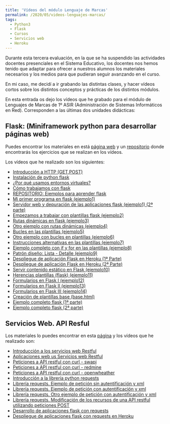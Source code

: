 ```yaml
---
title: 'Vídeos del módulo Lenguaje de Marcas'
permalink: /2020/05/videos-lenguajes-marcas/
tags:
  - Python3
  - Flask
  - Cursos
  - Servicios web
  - Heroku
---
```


Durante esta tercera evaluación, en la que se ha suspendido las actividades docentes presenciales en el Sistema Educativo, los docentes nos hemos tenido que adaptar para ofrecer a nuestros alumnos los materiales necesarios y los medios para que pudieran seguir avanzando en el curso.

En mi caso, me decidí a ir grabando las distintas clases, y hacer vídeos cortos sobre los distintos conceptos y prácticas de los distintos módulos.

En esta entrada os dejo los vídeos que he grabado para el módulo de Lenguajes de Marcas de 1º ASIR (Administración de Sistemas Informáticos en Red). Corresponden a las últimas dos unidades didácticas:

## Flask: (Miniframework python para desarrollar páginas web) 

Puedes encontrar los materiales en está [página web](https://fp.josedomingo.org/lmgs/u08/) y un [repositorio](https://github.com/josedom24/ejemplos_flask) donde encontrarás los ejercicios que se realizan en los vídeos.

Los vídeos que he realizado son los siguientes:

* [Introducción a HTTP (GET,POST)](https://www.youtube.com/watch?v=G8if3rk7L-I)
* [Instalación de python flask](https://www.youtube.com/watch?v=dk2AhFsZk_o)
* [¿Por qué usamos entornos virtuales?](https://www.youtube.com/watch?v=4dlqBy58S64)
* [Cómo trabajamos con flask](https://www.youtube.com/watch?v=GLWFh_j7RRA)
* [REPOSITORIO: Ejemplos para aprender flask](https://github.com/josedom24/ejemplos_flask)
* [Mi primer programa en flask (ejemplo1)](https://www.youtube.com/watch?v=JrUOobwaxsw)
* [Servidor web y depuración de las aplicaciones flask (ejemplo1) (2ª parte)](https://www.youtube.com/watch?v=8pJAgwvcKbI)
* [Empezamos a trabajar con plantillas flask (ejemplo2)](https://www.youtube.com/watch?v=L6re-DJMPUI)
* [Rutas dinámicas en flask (ejemplo3)](https://www.youtube.com/watch?v=gXkAtLphwLs)
* [Otro ejemplo con rutas dinámicas (ejemplo4) ](https://www.youtube.com/watch?v=0hV1rXQo7oo)
* [Bucles en las plantillas (ejemplo5)](https://www.youtube.com/watch?v=BHugAp2P4oQ)
* [Otro ejemplo con bucles en plantillas (ejemplo6)](https://www.youtube.com/watch?v=ZaNjrsZ8AGc)
* [Instrucciones alternativas en las plantillas (ejemplo7)](https://www.youtube.com/watch?v=x8r6XwfPC14)
* [Ejemplo completo con if y for en las plantillas (ejemplo8)](https://www.youtube.com/watch?v=_bs1h4X3b_o)
* [Patrón diseño: Lista - Detalle (ejemplo9)](https://www.youtube.com/watch?v=rq4IRzfxP4U)
* [Despliegue de aplicación Flask en Heroku (1ª Parte)](https://www.youtube.com/watch?v=tbUPNcqZbPk)
* [Despliegue de aplicación Flask en Heroku (2ª Parte)](https://www.youtube.com/watch?v=zt9qRZ47Fao)
* [Servir contenido estático en Flask (ejemplo10)](https://www.youtube.com/watch?v=qYbUjEbq7Vw)
* [Herencias plantillas (flask) (ejemplo11)](https://www.youtube.com/watch?v=ro0ipYMhQqQ)
* [Formularios en Flask I (ejemplo12)](https://www.youtube.com/watch?v=78kw8L9tuYo)
* [Formularios en Flask II (ejemplo13)](https://www.youtube.com/watch?v=0zZAIye_u7o)
* [Formularios en Flask III (ejemplo14)](https://www.youtube.com/watch?v=TcuaRAg_hJc)
* [Creación de plantillas base (base.html)](https://www.youtube.com/watch?v=mqQm8bqcqI8)
* [Ejemplo completo flask (1ª parte)](https://www.youtube.com/watch?v=uAMVtWiGcJ4)
* [Ejemplo completo flask (2ª parte) ](https://www.youtube.com/watch?v=4aJa3GoV6G4)

## Servicios Web. API Resful

Los materiales lo puedes encontrar en esta [página](https://fp.josedomingo.org/lmgs/u09/) y los vídeos que he realizado son:

* [Introducción a los servicios web Restful](https://www.youtube.com/watch?v=CFN6TWAB-Is)
* [Aplicaciones web us Servicios web Restful](https://www.youtube.com/watch?v=E6fIJrU2apw)
* [Peticiones a API restful con curl - swapi](https://www.youtube.com/watch?v=1ioMPFucfRw)
* [Peticiones a API restful con curl - redmine](https://www.youtube.com/watch?v=xaR8eVx0TZI)
* [Peticiones a API restful con curl - openwheather](https://www.youtube.com/watch?v=-qIn06Jynzc)
* [Introducción a la librería python requests](https://www.youtube.com/watch?v=nFrmY_PUupc)
* [Librería requests. Ejemplo de petición sin autentificación y xml](https://www.youtube.com/watch?v=vurFjG7ueLk)
* [Librería requests. Ejemplo de petición con autentificación y xml](https://www.youtube.com/watch?v=JBCY9Opq8y8)
* [Librería requests. Otro ejemplo de petición con autentificación y xml](https://www.youtube.com/watch?v=ghxYo6B7xDI)
* [Librería requests. Modificación de los recursos de una API restful utilizando peticiones POST](https://www.youtube.com/watch?v=ObPfKUDAkEY)
* [Desarrollo de aplicaciones flask con requests](https://www.youtube.com/watch?v=KQ5FN7q4P_w)
* [Despliegue de aplicaciones flask con requests en Heroku](https://www.youtube.com/watch?v=VqbCTa-eyk4https://www.youtube.com/watch?v=VqbCTa-eyk4)

